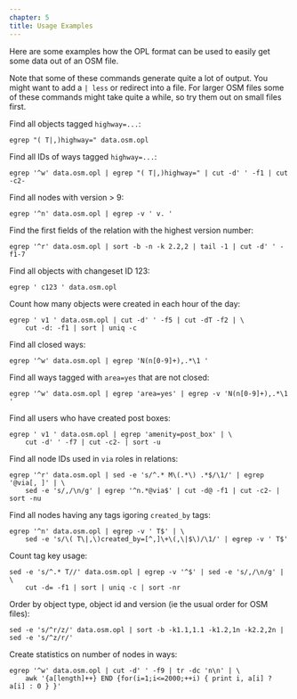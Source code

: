 ```yaml
---
chapter: 5
title: Usage Examples
---
```


Here are some examples how the OPL format can be used to easily get some data
out of an OSM file.

Note that some of these commands generate quite a lot of output. You might
want to add a `| less` or redirect into a file. For larger OSM files some of
these commands might take quite a while, so try them out on small files first.

Find all objects tagged `highway=...`:

    egrep "( T|,)highway=" data.osm.opl

Find all IDs of ways tagged `highway=...`:

    egrep '^w' data.osm.opl | egrep "( T|,)highway=" | cut -d' ' -f1 | cut -c2-

Find all nodes with version > 9:

    egrep '^n' data.osm.opl | egrep -v ' v. '

Find the first fields of the relation with the highest version number:

    egrep '^r' data.osm.opl | sort -b -n -k 2.2,2 | tail -1 | cut -d' ' -f1-7

Find all objects with changeset ID 123:

    egrep ' c123 ' data.osm.opl

Count how many objects were created in each hour of the day:

    egrep ' v1 ' data.osm.opl | cut -d' ' -f5 | cut -dT -f2 | \
        cut -d: -f1 | sort | uniq -c

Find all closed ways:

    egrep '^w' data.osm.opl | egrep 'N(n[0-9]+),.*\1 '

Find all ways tagged with `area=yes` that are not closed:

    egrep '^w' data.osm.opl | egrep 'area=yes' | egrep -v 'N(n[0-9]+),.*\1 '

Find all users who have created post boxes:

    egrep ' v1 ' data.osm.opl | egrep 'amenity=post_box' | \
        cut -d' ' -f7 | cut -c2- | sort -u

Find all node IDs used in `via` roles in relations:

    egrep '^r' data.osm.opl | sed -e 's/^.* M\(.*\) .*$/\1/' | egrep '@via[, ]' | \
        sed -e 's/,/\n/g' | egrep '^n.*@via$' | cut -d@ -f1 | cut -c2- | sort -nu

Find all nodes having any tags igoring `created_by` tags:

    egrep '^n' data.osm.opl | egrep -v ' T$' | \
        sed -e 's/\( T\|,\)created_by=[^,]\+\(,\|$\)/\1/' | egrep -v ' T$'

Count tag key usage:

    sed -e 's/^.* T//' data.osm.opl | egrep -v '^$' | sed -e 's/,/\n/g' | \
        cut -d= -f1 | sort | uniq -c | sort -nr

Order by object type, object id and version (ie the usual order for OSM files):

    sed -e 's/^r/z/' data.osm.opl | sort -b -k1.1,1.1 -k1.2,1n -k2.2,2n | sed -e 's/^z/r/'

Create statistics on number of nodes in ways:

    egrep '^w' data.osm.opl | cut -d' ' -f9 | tr -dc 'n\n' | \
        awk '{a[length]++} END {for(i=1;i<=2000;++i) { print i, a[i] ? a[i] : 0 } }'

